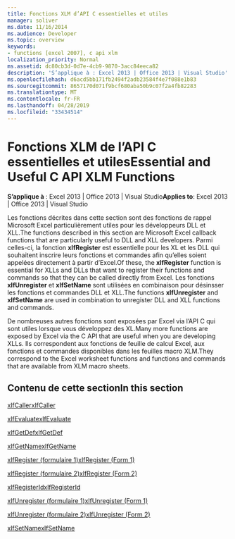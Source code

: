 ```yaml
---
title: Fonctions XLM d’API C essentielles et utiles
manager: soliver
ms.date: 11/16/2014
ms.audience: Developer
ms.topic: overview
keywords:
- functions [excel 2007], c api xlm
localization_priority: Normal
ms.assetid: dc80cb3d-0d7e-4cb9-9870-3acc84eeca82
description: 'S’applique à : Excel 2013 | Office 2013 | Visual Studio'
ms.openlocfilehash: d6acd5bb171fb2494f2adb23584f4e7f088e1b83
ms.sourcegitcommit: 8657170d071f9bcf680aba50b9c07f2a4fb82283
ms.translationtype: MT
ms.contentlocale: fr-FR
ms.lasthandoff: 04/28/2019
ms.locfileid: "33434514"
---
```

# <a name="essential-and-useful-c-api-xlm-functions"></a><span data-ttu-id="6495d-104">Fonctions XLM de l’API C essentielles et utiles</span><span class="sxs-lookup"><span data-stu-id="6495d-104">Essential and Useful C API XLM Functions</span></span>

 <span data-ttu-id="6495d-105">**S’applique à** : Excel 2013 | Office 2013 | Visual Studio</span><span class="sxs-lookup"><span data-stu-id="6495d-105">**Applies to**: Excel 2013 | Office 2013 | Visual Studio</span></span> 
  
<span data-ttu-id="6495d-106">Les fonctions décrites dans cette section sont des fonctions de rappel Microsoft Excel particulièrement utiles pour les développeurs DLL et XLL.</span><span class="sxs-lookup"><span data-stu-id="6495d-106">The functions described in this section are Microsoft Excel callback functions that are particularly useful to DLL and XLL developers.</span></span> <span data-ttu-id="6495d-107">Parmi celles-ci, la fonction **xlfRegister** est essentielle pour les XL et les DLL qui souhaitent inscrire leurs fonctions et commandes afin qu’elles soient appelées directement à partir d’Excel.</span><span class="sxs-lookup"><span data-stu-id="6495d-107">Of these, the **xlfRegister** function is essential for XLLs and DLLs that want to register their functions and commands so that they can be called directly from Excel.</span></span> <span data-ttu-id="6495d-108">Les fonctions **xlfUnregister** et **xlfSetName** sont utilisées en combinaison pour désinsser les fonctions et commandes DLL et XLL.</span><span class="sxs-lookup"><span data-stu-id="6495d-108">The functions **xlfUnregister** and **xlfSetName** are used in combination to unregister DLL and XLL functions and commands.</span></span> 
  
<span data-ttu-id="6495d-109">De nombreuses autres fonctions sont exposées par Excel via l’API C qui sont utiles lorsque vous développez des XL.</span><span class="sxs-lookup"><span data-stu-id="6495d-109">Many more functions are exposed by Excel via the C API that are useful when you are developing XLLs.</span></span> <span data-ttu-id="6495d-110">Ils correspondent aux fonctions de feuille de calcul Excel, aux fonctions et commandes disponibles dans les feuilles macro XLM.</span><span class="sxs-lookup"><span data-stu-id="6495d-110">They correspond to the Excel worksheet functions and functions and commands that are available from XLM macro sheets.</span></span>
  
## <a name="in-this-section"></a><span data-ttu-id="6495d-111">Contenu de cette section</span><span class="sxs-lookup"><span data-stu-id="6495d-111">In this section</span></span>

[<span data-ttu-id="6495d-112">xlfCaller</span><span class="sxs-lookup"><span data-stu-id="6495d-112">xlfCaller</span></span>](xlfcaller.md)
  
[<span data-ttu-id="6495d-113">xlfEvaluate</span><span class="sxs-lookup"><span data-stu-id="6495d-113">xlfEvaluate</span></span>](xlfevaluate.md)
  
[<span data-ttu-id="6495d-114">xlfGetDef</span><span class="sxs-lookup"><span data-stu-id="6495d-114">xlfGetDef</span></span>](xlfgetdef.md)
  
[<span data-ttu-id="6495d-115">xlfGetName</span><span class="sxs-lookup"><span data-stu-id="6495d-115">xlfGetName</span></span>](xlfgetname.md)
  
[<span data-ttu-id="6495d-116">xlfRegister (formulaire 1)</span><span class="sxs-lookup"><span data-stu-id="6495d-116">xlfRegister (Form 1)</span></span>](xlfregister-form-1.md)
  
[<span data-ttu-id="6495d-117">xlfRegister (formulaire 2)</span><span class="sxs-lookup"><span data-stu-id="6495d-117">xlfRegister (Form 2)</span></span>](xlfregister-form-2.md)
  
[<span data-ttu-id="6495d-118">xlfRegisterId</span><span class="sxs-lookup"><span data-stu-id="6495d-118">xlfRegisterId</span></span>](xlfregisterid.md)
  
[<span data-ttu-id="6495d-119">xlfUnregister (formulaire 1)</span><span class="sxs-lookup"><span data-stu-id="6495d-119">xlfUnregister (Form 1)</span></span>](xlfunregister-form-1.md)
  
[<span data-ttu-id="6495d-120">xlfUnregister (formulaire 2)</span><span class="sxs-lookup"><span data-stu-id="6495d-120">xlfUnregister (Form 2)</span></span>](xlfunregister-form-2.md)
  
[<span data-ttu-id="6495d-121">xlfSetName</span><span class="sxs-lookup"><span data-stu-id="6495d-121">xlfSetName</span></span>](xlfsetname.md)
  

